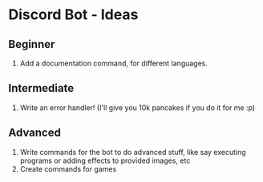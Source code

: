 # Discord Bot - Ideas

## Beginner

1. Add a documentation command, for different languages.

## Intermediate

1. Write an error handler! (I'll give you 10k pancakes if you do it for me :p)

## Advanced

1. Write commands for the bot to do advanced stuff, like say executing programs or adding effects to provided images, etc
2. Create commands for games